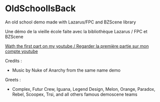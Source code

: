 # OldSchoolIsBack
An old school demo made with Lazarus/FPC and BZScene library

Une démo de la vieille école faite avec la bibliothèque Lazarus / FPC et BZScene


[Wath the first part on my youtube / Regarder la première partie sur mon compte youtube](www.youtube.com/watch?v=E_LL4nG775)


Credits :
  - Music by Nuke of Anarchy from the same name demo
  
Greets :
  - Complex, Futur Crew, Iguana, Legend Design, Melon, Orange, Paradox, Rebel, Scoopex, Trsi, and all others famous demoscene teams

